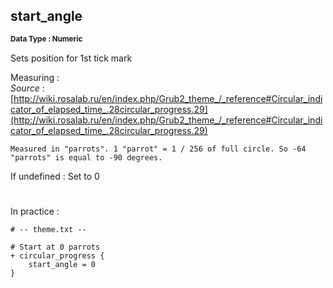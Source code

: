 ## start_angle
<b> <sup> Data Type : Numeric </sup> </b>

Sets position for 1st tick mark

Measuring : \
_Source_ : [http://wiki.rosalab.ru/en/index.php/Grub2_theme_/_reference#Circular_indicator_of_elapsed_time_.28circular_progress.29](http://wiki.rosalab.ru/en/index.php/Grub2_theme_/_reference#Circular_indicator_of_elapsed_time_.28circular_progress.29)
```
Measured in "parrots". 1 "parrot" = 1 / 256 of full circle. So -64 "parrots" is equal to -90 degrees.
```

If undefined : Set to 0
#
In practice :

```
# -- theme.txt --

# Start at 0 parrots
+ circular_progress {
	start_angle = 0
}
```